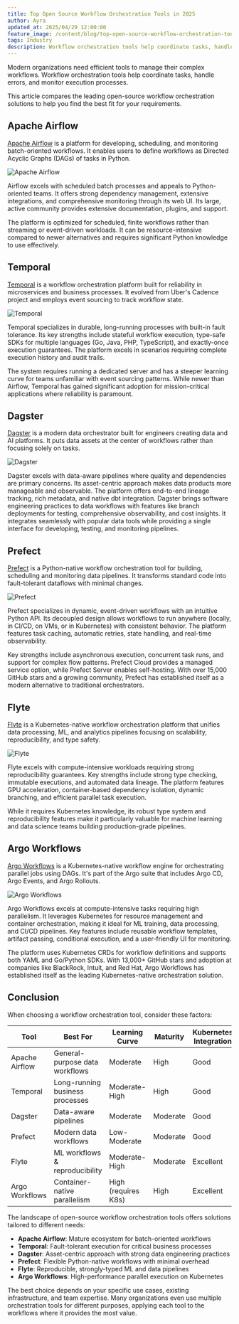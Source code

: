 ```yaml
---
title: Top Open Source Workflow Orchestration Tools in 2025
author: Ayra
updated_at: 2025/04/29 12:00:00
feature_image: /content/blog/top-open-source-workflow-orchestration-tools/banner.webp
tags: Industry
description: Workflow orchestration tools help coordinate tasks, handle errors, and monitor execution processes. In this post, we are taking a look at open source workflow orchestration options
---
```


Modern organizations need efficient tools to manage their complex workflows. Workflow orchestration tools help coordinate tasks, handle errors, and monitor execution processes.

This article compares the leading open-source workflow orchestration solutions to help you find the best fit for your requirements.

## Apache Airflow

[Apache Airflow](https://airflow.apache.org/) is a platform for developing, scheduling, and monitoring batch-oriented workflows. It enables users to define workflows as Directed Acyclic Graphs (DAGs) of tasks in Python.

![Apache Airflow](/content/blog/top-open-source-workflow-orchestration-tools/airflow.webp)

Airflow excels with scheduled batch processes and appeals to Python-oriented teams. It offers strong dependency management, extensive integrations, and comprehensive monitoring through its web UI. Its large, active community provides extensive documentation, plugins, and support.

The platform is optimized for scheduled, finite workflows rather than streaming or event-driven workloads. It can be resource-intensive compared to newer alternatives and requires significant Python knowledge to use effectively.

## Temporal

[Temporal](https://github.com/temporalio/temporal) is a workflow orchestration platform built for reliability in microservices and business processes. It evolved from Uber's Cadence project and employs event sourcing to track workflow state.

![Temporal](/content/blog/top-open-source-workflow-orchestration-tools/temporal.webp)

Temporal specializes in durable, long-running processes with built-in fault tolerance. Its key strengths include stateful workflow execution, type-safe SDKs for multiple languages (Go, Java, PHP, TypeScript), and exactly-once execution guarantees. The platform excels in scenarios requiring complete execution history and audit trails.

The system requires running a dedicated server and has a steeper learning curve for teams unfamiliar with event sourcing patterns. While newer than Airflow, Temporal has gained significant adoption for mission-critical applications where reliability is paramount.

## Dagster

[Dagster](https://dagster.io/) is a modern data orchestrator built for engineers creating data and AI platforms. It puts data assets at the center of workflows rather than focusing solely on tasks.

![Dagster](/content/blog/top-open-source-workflow-orchestration-tools/dagster.webp)

Dagster excels with data-aware pipelines where quality and dependencies are primary concerns. Its asset-centric approach makes data products more manageable and observable. The platform offers end-to-end lineage tracking, rich metadata, and native dbt integration. Dagster brings software engineering practices to data workflows with features like branch deployments for testing, comprehensive observability, and cost insights. It integrates seamlessly with popular data tools while providing a single interface for developing, testing, and monitoring pipelines.

## Prefect

[Prefect](https://www.prefect.io/) is a Python-native workflow orchestration tool for building, scheduling and monitoring data pipelines. It transforms standard code into fault-tolerant dataflows with minimal changes.

![Prefect](/content/blog/top-open-source-workflow-orchestration-tools/prefect.webp)

Prefect specializes in dynamic, event-driven workflows with an intuitive Python API. Its decoupled design allows workflows to run anywhere (locally, in CI/CD, on VMs, or in Kubernetes) with consistent behavior. The platform features task caching, automatic retries, state handling, and real-time observability.

Key strengths include asynchronous execution, concurrent task runs, and support for complex flow patterns. Prefect Cloud provides a managed service option, while Prefect Server enables self-hosting. With over 15,000 GitHub stars and a growing community, Prefect has established itself as a modern alternative to traditional orchestrators.

## Flyte

[Flyte](https://github.com/flyteorg/flyte) is a Kubernetes-native workflow orchestration platform that unifies data processing, ML, and analytics pipelines focusing on scalability, reproducibility, and type safety.

![Flyte](/content/blog/top-open-source-workflow-orchestration-tools/flyte.webp)

Flyte excels with compute-intensive workloads requiring strong reproducibility guarantees. Key strengths include strong type checking, immutable executions, and automated data lineage. The platform features GPU acceleration, container-based dependency isolation, dynamic branching, and efficient parallel task execution.

While it requires Kubernetes knowledge, its robust type system and reproducibility features make it particularly valuable for machine learning and data science teams building production-grade pipelines.

## Argo Workflows

[Argo Workflows](https://github.com/argoproj/argo-workflows) is a Kubernetes-native workflow engine for orchestrating parallel jobs using DAGs. It's part of the Argo suite that includes Argo CD, Argo Events, and Argo Rollouts.

![Argo Workflows](/content/blog/top-open-source-workflow-orchestration-tools/argo.webp)

Argo Workflows excels at compute-intensive tasks requiring high parallelism. It leverages Kubernetes for resource management and container orchestration, making it ideal for ML training, data processing, and CI/CD pipelines. Key features include reusable workflow templates, artifact passing, conditional execution, and a user-friendly UI for monitoring.

The platform uses Kubernetes CRDs for workflow definitions and supports both YAML and Go/Python SDKs. With 13,000+ GitHub stars and adoption at companies like BlackRock, Intuit, and Red Hat, Argo Workflows has established itself as the leading Kubernetes-native orchestration solution.

## Conclusion

When choosing a workflow orchestration tool, consider these factors:

| Tool           | Best For                        | Learning Curve      | Maturity | Kubernetes Integration |
| -------------- | ------------------------------- | ------------------- | -------- | ---------------------- |
| Apache Airflow | General-purpose data workflows  | Moderate            | High     | Good                   |
| Temporal       | Long-running business processes | Moderate-High       | High     | Good                   |
| Dagster        | Data-aware pipelines            | Moderate            | Moderate | Good                   |
| Prefect        | Modern data workflows           | Low-Moderate        | Moderate | Good                   |
| Flyte          | ML workflows & reproducibility  | Moderate-High       | Moderate | Excellent              |
| Argo Workflows | Container-native parallelism    | High (requires K8s) | High     | Excellent              |

The landscape of open-source workflow orchestration tools offers solutions tailored to different needs:

- **Apache Airflow**: Mature ecosystem for batch-oriented workflows
- **Temporal**: Fault-tolerant execution for critical business processes
- **Dagster**: Asset-centric approach with strong data engineering practices
- **Prefect**: Flexible Python-native workflows with minimal overhead
- **Flyte**: Reproducible, strongly-typed ML and data pipelines
- **Argo Workflows**: High-performance parallel execution on Kubernetes

The best choice depends on your specific use cases, existing infrastructure, and team expertise. Many organizations even use multiple orchestration tools for different purposes, applying each tool to the workflows where it provides the most value.
